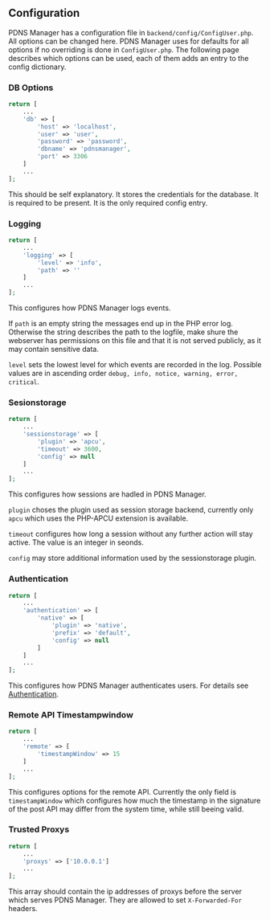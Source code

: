 ## Configuration

PDNS Manager has a configuration file in `backend/config/ConfigUser.php`. All
options can be changed here. PDNS Manager uses for defaults for all options if
no overriding is done in `ConfigUser.php`. The following page describes which
options can be used, each of them adds an entry to the config dictionary.

### DB Options
```php
return [
    ...
    'db' => [
        'host' => 'localhost',
        'user' => 'user',
        'password' => 'password',
        'dbname' => 'pdnsmanager',
        'port' => 3306
    ]
    ...
];
```
This should be self explanatory. It stores the credentials for the database. It
is required to be present. It is the only required config entry.

### Logging
```php
return [
    ...
    'logging' => [
        'level' => 'info',
        'path' => ''
    ]
    ...
];
```
This configures how PDNS Manager logs events.

If `path` is an empty string the
messages end up in the PHP error log. Otherwise the string describes the path
to the logfile, make shure the webserver has permissions on this file and that
it is not served publicly, as it may contain sensitive data.

`level` sets the lowest level for which events are recorded in the log. Possible values are
in ascending order `debug, info, notice, warning, error, critical`.

### Sesionstorage
```php
return [
    ...
    'sessionstorage' => [
        'plugin' => 'apcu',
        'timeout' => 3600,
        'config' => null
    ]
    ...
];
```
This configures how sessions are hadled in PDNS Manager.

`plugin` choses the plugin used as session storage backend, currently only
`apcu` which uses the PHP-APCU extension is available.

`timeout` configures how long a session without any further action will stay
active. The value is an integer in seonds.

`config` may store additional information used by the sessionstorage plugin.

### Authentication
```php
return [
    ...
    'authentication' => [
        'native' => [
            'plugin' => 'native',
            'prefix' => 'default',
            'config' => null
        ]
    ]
    ...
];
```
This configures how PDNS Manager authenticates users. For details see
[Authentication](configuration_authentication.md).

### Remote API Timestampwindow
```php
return [
    ...
    'remote' => [
        'timestampWindow' => 15
    ]
    ...
];
```
This configures options for the remote API. Currently the only field is
`timestampWindow` which configures how much the timestamp in the
signature of the post API may differ from the system time, while still
beeing valid.

### Trusted Proxys
```php
return [
    ...
    'proxys' => ['10.0.0.1']
    ...
];
```
This array should contain the ip addresses of proxys before the server
which serves PDNS Manager. They are allowed to set `X-Forwarded-For` headers.
